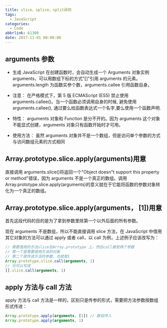 ```yaml
---
title: slice、splice、split异同
tags:
  - JavaScript
categories:
  - Code
abbrlink: 61300
date: 2017-11-01 00:00:00
---
```


## arguments 参数

- 生成
  JavaScript 在创建函数时，会自动生成一个 Arguments 对象实例 arguments，可以用数组下标的方式"[]"引用 arguments 的元素。arguments.length 为函数实参个数，arguments.callee 引用函数自身。
- 注意：
  在严格模式下，第 5 版 ECMAScript (ES5) 禁止使用 arguments.callee()。当一个函数必须调用自身的时候, 避免使用 arguments.callee(), 通过要么给函数表达式一个名字,要么使用一个函数声明.

- 特性：
  arguments 对象和 Function 是分不开的。因为 arguments 这个对象不能显式创建，arguments 对象只有函数开始时才可用。

- 使用方法：
  虽然 arguments 对象并不是一个数组，但是访问单个参数的方式与访问数组元素的方式相同

## Array.prototype.slice.apply(arguments)用意

直接调用 arguments.slice()将返回一个"Object doesn"t support this property or method"错误，因为 arguments 不是一个真正的数组。调用 Array.prototype.slice.apply(arguments)的意义就在于它能将函数的参数对象转化为一个真正的数组。

## Array.prototype.slice.apply(arguments， [1])用意

首先这段代码的目的是为了拿到参数里除第一个以外后面的所有参数。

现在 arguments 不是数组，所以不能直接调用 slice 方法，在 JavaScript 中借用其它对象的方法可以通过 apply 或者 call，以 call 为例，上述例子应该改写为：

```js
// 需要借用的方法slice在Array.prototype 上，然后call接受两个参数
// 第一个是需要借用方法的对象
// 第二个是传进方法的参数，也就是1
Array.prototype.slice.call(arguments, 1)
// 也可以写成
[].slice.call(arguments, 1)
```

## apply 方法与 call 方法

apply 方法与 call 方法是一样的，区别只是传参的形式，需要把方法参数按数组形式传进：

```js
Array.prototype.apply(arguments, [1]) // 数组传入
Array.prototype.apply(arguments, 1)
```

